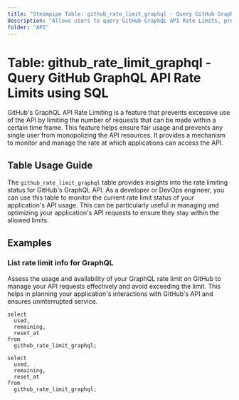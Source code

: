 ```yaml
---
title: "Steampipe Table: github_rate_limit_graphql - Query GitHub GraphQL API Rate Limits using SQL"
description: "Allows users to query GitHub GraphQL API Rate Limits, providing insights into the current rate limit status for the GraphQL API."
folder: "API"
---
```


# Table: github_rate_limit_graphql - Query GitHub GraphQL API Rate Limits using SQL

GitHub's GraphQL API Rate Limiting is a feature that prevents excessive use of the API by limiting the number of requests that can be made within a certain time frame. This feature helps ensure fair usage and prevents any single user from monopolizing the API resources. It provides a mechanism to monitor and manage the rate at which applications can access the API.

## Table Usage Guide

The `github_rate_limit_graphql` table provides insights into the rate limiting status for GitHub's GraphQL API. As a developer or DevOps engineer, you can use this table to monitor the current rate limit status of your application's API usage. This can be particularly useful in managing and optimizing your application's API requests to ensure they stay within the allowed limits.

## Examples

### List rate limit info for GraphQL
Assess the usage and availability of your GraphQL rate limit on GitHub to manage your API requests effectively and avoid exceeding the limit. This helps in planning your application's interactions with GitHub's API and ensures uninterrupted service.

```sql+postgres
select
  used,
  remaining,
  reset_at
from
  github_rate_limit_graphql;
```

```sql+sqlite
select
  used,
  remaining,
  reset_at
from
  github_rate_limit_graphql;
```